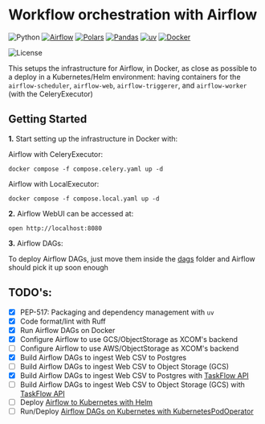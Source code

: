 # Workflow orchestration with Airflow

![Python](https://img.shields.io/badge/Python-3.12-4B8BBE.svg?style=flat&logo=python&logoColor=FFD43B&labelColor=306998)
[![Airflow](https://img.shields.io/badge/Airflow-2.10-007CEE?style=flat&logo=apacheairflow&logoColor=white&labelColor=14193A)](https://airflow.apache.org/docs/apache-airflow/stable/core-concepts/taskflow.html)
[![Polars](https://img.shields.io/badge/polars-262A38?style=flat&logo=polars&logoColor=1C75FF&labelColor=262A38)](https://docs.pola.rs/)
[![Pandas](https://img.shields.io/badge/pandas-262A38?style=flat&logo=pandas&logoColor=E70488&labelColor=262A38)](https://pandas.pydata.org/docs/user_guide/)
[![uv](https://img.shields.io/badge/astral/uv-261230?style=flat&logo=uv&logoColor=DE5FE9&labelColor=261230)](https://docs.astral.sh/uv/getting-started/installation/)
[![Docker](https://img.shields.io/badge/Docker-329DEE?style=flat&logo=docker&logoColor=white&labelColor=329DEE)](https://docs.docker.com/get-docker/)

![License](https://img.shields.io/badge/license-CC--BY--SA--4.0-31393F?style=flat&logo=creativecommons&logoColor=black&labelColor=white)

This setups the infrastructure for Airflow, in Docker, as close as possible to a deploy in a Kubernetes/Helm environment: having containers for the `airflow-scheduler`, `airflow-web`, `airflow-triggerer`, and `airflow-worker` (with the CeleryExecutor)


## Getting Started

**1.** Start setting up the infrastructure in Docker with:

Airflow with CeleryExecutor:
```shell
docker compose -f compose.celery.yaml up -d
```

Airflow with LocalExecutor:
```shell
docker compose -f compose.local.yaml up -d
```

**2.** Airflow WebUI can be accessed at:
```shell
open http://localhost:8080
```

**3.** Airflow DAGs:

To deploy Airflow DAGs, just move them inside the [dags](dags/) folder and Airflow should pick it up soon enough


## TODO's:
- [x] PEP-517: Packaging and dependency management with `uv`
- [x] Code format/lint with Ruff
- [x] Run Airflow DAGs on Docker
- [x] Configure Airflow to use GCS/ObjectStorage as XCOM's backend
- [ ] Configure Airflow to use AWS/ObjectStorage as XCOM's backend
- [x] Build Airflow DAGs to ingest Web CSV to Postgres
- [ ] Build Airflow DAGs to ingest Web CSV to Object Storage (GCS)
- [x] Build Airflow DAGs to ingest Web CSV to Postgres with [TaskFlow API](https://airflow.apache.org/docs/apache-airflow/stable/tutorial/taskflow.html)
- [ ] Build Airflow DAGs to ingest Web CSV to Object Storage (GCS) with [TaskFlow API](https://airflow.apache.org/docs/apache-airflow/stable/tutorial/taskflow.html)
- [ ] Deploy [Airflow to Kubernetes with Helm](https://airflow.apache.org/docs/helm-chart/stable/index.html)
- [ ] Run/Deploy [Airflow DAGs on Kubernetes with KubernetesPodOperator](https://airflow.apache.org/docs/apache-airflow-providers-cncf-kubernetes/stable/operators.html)

